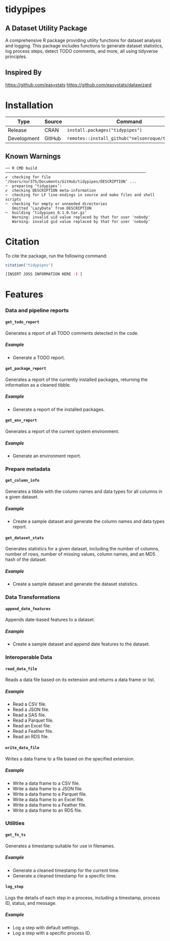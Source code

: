 # tidypipes
## A Dataset Utility Package

A comprehensive R package providing utility functions for dataset analysis and logging. This package includes functions to generate dataset statistics, log process steps, detect TODO comments, and more, all using tidyverse principles.

## Inspired By
https://github.com/easystats
https://github.com/easystats/datawizard

# Installation

| Type | Source | Command |
|----|----|----|
| Release | CRAN | `install.packages("tidypipes")` |
| Development | GitHub | `remotes::install_github("nelsonroque/tidypipes")` |

## Known Warnings

```
── R CMD build ──────────────────────────────────────────────────────────────
✔  checking for file ‘/Users/nur375/Documents/GitHub/tidypipes/DESCRIPTION’ ...
─  preparing ‘tidypipes’:
✔  checking DESCRIPTION meta-information
─  checking for LF line-endings in source and make files and shell scripts
─  checking for empty or unneeded directories
   Omitted ‘LazyData’ from DESCRIPTION
─  building ‘tidypipes_0.1.0.tar.gz’
   Warning: invalid uid value replaced by that for user 'nobody'
   Warning: invalid gid value replaced by that for user 'nobody'
```

# Citation

To cite the package, run the following command:

``` r
citation("tidypipes")

[INSERT JOSS INFORMATION HERE :) ]
```

# Features

### Data and pipeline reports

#### `get_todo_report`

Generates a report of all TODO comments detected in the code.

##### Example

- Generate a TODO report.

#### `get_package_report`

Generates a report of the currently installed packages, returning the information as a cleaned tibble.

##### Example

- Generate a report of the installed packages.

#### `get_env_report`

Generates a report of the current system environment.

##### Example

- Generate an environment report.

### Prepare metadata

#### `get_column_info`

Generates a tibble with the column names and data types for all columns in a given dataset.

##### Example

- Create a sample dataset and generate the column names and data types report.

#### `get_dataset_stats`

Generates statistics for a given dataset, including the number of columns, number of rows, number of missing values, column names, and an MD5 hash of the dataset.

##### Example

- Create a sample dataset and generate the dataset statistics.

### Data Transformations

#### `append_date_features`

Appends date-based features to a dataset.

##### Example

- Create a sample dataset and append date features to the dataset.

### Interoperable Data

#### `read_data_file`

Reads a data file based on its extension and returns a data frame or list.

##### Example

- Read a CSV file.
- Read a JSON file.
- Read a SAS file.
- Read a Parquet file.
- Read an Excel file.
- Read a Feather file.
- Read an RDS file.

#### `write_data_file`

Writes a data frame to a file based on the specified extension.

##### Example

- Write a data frame to a CSV file.
- Write a data frame to a JSON file.
- Write a data frame to a Parquet file.
- Write a data frame to an Excel file.
- Write a data frame to a Feather file.
- Write a data frame to an RDS file.

### Utilities

#### `get_fn_ts`

Generates a timestamp suitable for use in filenames.

##### Example

- Generate a cleaned timestamp for the current time.
- Generate a cleaned timestamp for a specific time.

#### `log_step`

Logs the details of each step in a process, including a timestamp, process ID, status, and message.

##### Example

- Log a step with default settings.
- Log a step with a specific process ID.

